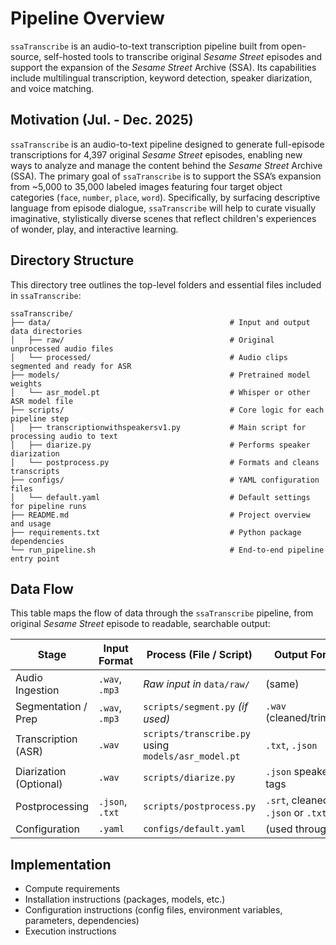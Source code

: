 # Pipeline Overview

`ssaTranscribe` is an audio-to-text transcription pipeline built from open-source, self-hosted tools to transcribe original _Sesame Street_ episodes and support the expansion of the _Sesame Street_ Archive (SSA). Its capabilities include multilingual transcription, keyword detection, speaker diarization, and voice matching.

## Motivation (Jul. - Dec. 2025)
`ssaTranscribe` is an audio-to-text pipeline designed to generate full-episode transcriptions for 4,397 original _Sesame Street_ episodes, enabling new ways to analyze and manage the content behind the _Sesame Street_ Archive (SSA). The primary goal of `ssaTranscribe` is to support the SSA’s expansion from ~5,000 to 35,000 labeled images featuring four target object categories (`face`, `number`, `place`, `word`). Specifically, by surfacing descriptive language from episode dialogue, `ssaTranscribe` will help to curate visually imaginative, stylistically diverse scenes that reflect children's experiences of wonder, play, and interactive learning.

## Directory Structure

This directory tree outlines the top-level folders and essential files included in `ssaTranscribe`:

```plaintext
ssaTranscribe/
├── data/                                        # Input and output data directories
│   ├── raw/                                     # Original unprocessed audio files
│   └── processed/                               # Audio clips segmented and ready for ASR
├── models/                                      # Pretrained model weights
│   └── asr_model.pt                             # Whisper or other ASR model file
├── scripts/                                     # Core logic for each pipeline step
│   ├── transcriptionwithspeakersv1.py           # Main script for processing audio to text
│   ├── diarize.py                               # Performs speaker diarization
│   └── postprocess.py                           # Formats and cleans transcripts
├── configs/                                     # YAML configuration files
│   └── default.yaml                             # Default settings for pipeline runs
├── README.md                                    # Project overview and usage
├── requirements.txt                             # Python package dependencies
└── run_pipeline.sh                              # End-to-end pipeline entry point
```

## Data Flow

This table maps the flow of data through the `ssaTranscribe` pipeline, from original _Sesame Street_ episode to readable, searchable output:

| Stage                  | Input Format    | Process (File / Script)                             | Output Format                     | Output Location        |
| ---------------------- | --------------- | --------------------------------------------------- | --------------------------------- | ---------------------- |
| Audio Ingestion        | `.wav`, `.mp3`  | *Raw input in* `data/raw/`                          | (same)                            | `data/raw/`            |
| Segmentation / Prep    | `.wav`, `.mp3`  | `scripts/segment.py` *(if used)*                    | `.wav` (cleaned/trimmed)          | `data/processed/`      |
| Transcription (ASR)    | `.wav`          | `scripts/transcribe.py` using `models/asr_model.pt` | `.txt`, `.json`                   | `outputs/transcripts/` |
| Diarization (Optional) | `.wav`          | `scripts/diarize.py`                                | `.json` speaker tags              | `outputs/transcripts/` |
| Postprocessing         | `.json`, `.txt` | `scripts/postprocess.py`                            | `.srt`, cleaned `.json` or `.txt` | `outputs/transcripts/` |
| Configuration          | `.yaml`         | `configs/default.yaml`                              | (used throughout)                 | —                      |

## Implementation

- Compute requirements
- Installation instructions (packages, models, etc.)
- Configuration instructions (config files, environment variables, parameters, dependencies)
- Execution instructions
